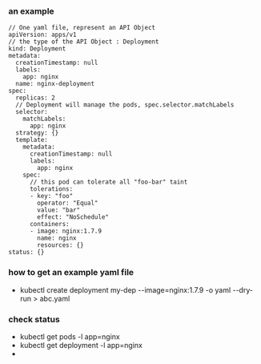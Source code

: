 ### an example
```
// One yaml file, represent an API Object
apiVersion: apps/v1
// the type of the API Object : Deployment
kind: Deployment
metadata:
  creationTimestamp: null
  labels:
    app: nginx
  name: nginx-deployment
spec:
  replicas: 2
  // Deployment will manage the pods, spec.selector.matchLabels
  selector:
    matchLabels:
      app: nginx
  strategy: {}
  template:
    metadata:
      creationTimestamp: null
      labels:
        app: nginx
    spec:
      // this pod can tolerate all "foo-bar" taint
      tolerations:
      - key: "foo"
        operator: "Equal"
        value: "bar"
        effect: "NoSchedule"
      containers:
      - image: nginx:1.7.9
        name: nginx
        resources: {}
status: {}
```

### how to get an example yaml file
- kubectl create deployment my-dep --image=nginx:1.7.9 -o yaml --dry-run > abc.yaml

### check status
- kubectl get pods -l app=nginx
- kubectl get deployment -l app=nginx
- 
